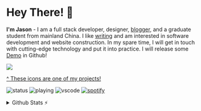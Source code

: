 # Hey There! 👋
**I'm Jason** - I am a full stack developer, designer, [blogger](https://pdpeng.github.io), and a graduate student from mainland China.  I like [writing](https://pdpeng.github.io) and am interested in software development and website construction.  In my spare time, I will get in touch with cutting-edge technology and put it into practice. I will release some [Demo](https://github.com/PDPENG?tab=repositories) in Github!

<a href="https://pdpeng.github.io">
  <img src="https://skillicons.dev/icons?i=html,js,css,py,linux,nodejs,idea,ps,nginx,vue,docker,mysql,stackoverflow,gitlab,codepen" />
</a>

[^ These icons are one of my projects!](https://github.com/PDPENG/pdpeng.github.io)

![status](https://nocache.advaith.workers.dev?url=https://img.shields.io/endpoint?url=https://dev.discordprofiles.me/api/badge/status/276544649148235776?simple=true)
![playing](https://nocache.advaith.workers.dev?url=https://img.shields.io/endpoint?url=https://dev.discordprofiles.me/api/badge/playing/276544649148235776)
![vscode](https://nocache.advaith.workers.dev?url=https://img.shields.io/endpoint?url=https://dev.discordprofiles.me/api/badge/vscode/276544649148235776)
[![spotify](https://nocache.advaith.workers.dev?url=https://img.shields.io/endpoint?url=https://dev.discordprofiles.me/api/badge/spotify/276544649148235776)](https://dev.discordprofiles.me/openspotify/276544649148235776)

<details>
  <summary>Github Stats ⚡</summary>

## 📕 最新发布博客

<!-- BLOG-POST-LIST:START -->
- [公众号接入 chatGPT 教程（附源码）](https://pdpeng.github.io/2023/02/16/chatgpt-for-wechat/)
- [恭喜，成功入坑 GitHub 。。。](https://pdpeng.github.io/2022/07/08/github-connection-refuse/)
- [什么？你居然不会微信分身](https://pdpeng.github.io/2022/06/20/wechat-rolled/)
- [Hexo 优化配置汇总【GitHub Actions 看板娘 数学公式 标签云 README 转义问题】](https://pdpeng.github.io/2022/05/16/hexo-github-actions/)
- [我的一周年创作纪念日](https://pdpeng.github.io/2022/05/08/anniversary-creation01/)
<!-- BLOG-POST-LIST:END -->

## 🔥 编程学习公众号【攻城狮杰森】

<a href="https://mp.weixin.qq.com/s/xFjHRGgvl2RBOWZ4DTxCrQ">
  <img src="https://github.com/PDPENG/PDPENG/assets/86602255/f281d107-4624-412d-8fb0-14aac80b5710" width="30%" alt="公众号【攻城狮杰森】" />
</a>

## 🎯 代码仓库

 <a href="https://pdpeng.github.io">
        <img src="https://metrics.lecoq.io/PDPENG?template=classic&base.metadata=0&isocalendar=1&languages=1&followup=1&achievements=1&discussions=1&gists=1&isocalendar.duration=half-year&languages.limit=8&languages.sections=most-used&languages.colors=github&languages.threshold=0%25&languages.indepth=false&languages.analysis.timeout=15&languages.categories=markup%2C%20programming&languages.recent.categories=markup%2C%20programming&languages.recent.load=300&languages.recent.days=14&followup.sections=repositories&followup.indepth=false&achievements.threshold=C&achievements.secrets=true&achievements.display=compact&config.timezone=Asia%2FShanghai" alt="Jason">
    </a>

</details>
